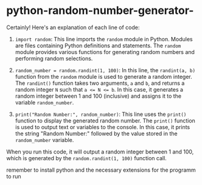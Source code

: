 # python-random-number-generator-                                                       
                                                                                                                                                      
Certainly! Here's an explanation of each line of code:                                                                                                                              
                                                      
1. `import random`: This line imports the `random` module in Python. Modules are files containing Python definitions and statements. The `random` module provides various functions for generating random numbers and performing random selections.                              

2. `random_number = random.randint(1, 100)`: In this line, the `randint(a, b)` function from the `random` module is used to generate a random integer. The `randint()` function takes two arguments, `a` and `b`, and returns a random integer `N` such that `a <= N <= b`. In this case, it generates a random integer between 1 and 100 (inclusive) and assigns it to the variable `random_number`.
        
3. `print("Random Number:", random_number)`: This line uses the `print()` function to display the generated random number. The `print()` function is used to output text or variables to the console. In this case, it prints the string "Random Number:" followed by the value stored in the `random_number` variable.

When you run this code, it will output a random integer between 1 and 100, which is generated by the `random.randint(1, 100)` function call.      
   
remember to install python and the necessary extensions for the programm to run
   
                  
              
